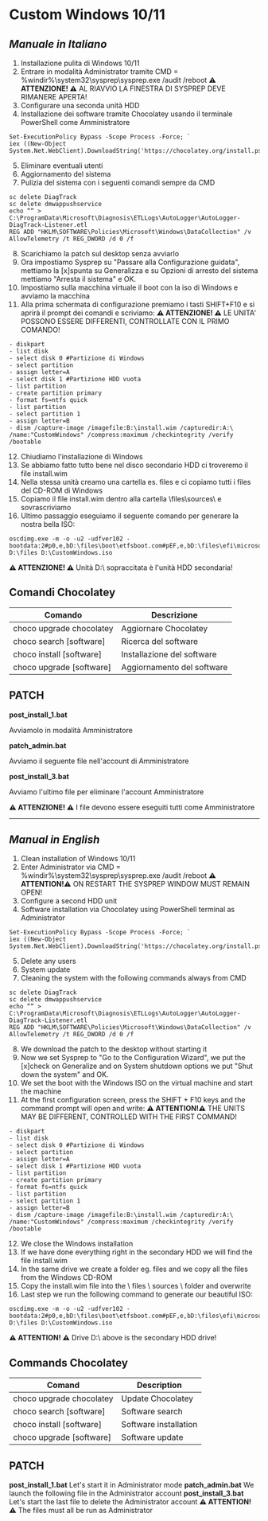 ﻿# Custom Windows 10/11

## _Manuale in Italiano_

1. Installazione pulita di Windows 10/11
2. Entrare in modalità Administrator tramite CMD = %windir%\system32\sysprep\sysprep.exe /audit /reboot
**⚠ ATTENZIONE! ⚠** AL RIAVVIO LA FINESTRA DI SYSPREP DEVE RIMANERE APERTA!
3. Configurare una seconda unità HDD 
4. Installazione dei software tramite Chocolatey usando il terminale PowerShell come Amministratore
```
Set-ExecutionPolicy Bypass -Scope Process -Force; `
iex ((New-Object System.Net.WebClient).DownloadString('https://chocolatey.org/install.ps1'))
```
5. Eliminare eventuali utenti
6. Aggiornamento del sistema
7. Pulizia del sistema con i seguenti comandi sempre da CMD
```
sc delete DiagTrack
sc delete dmwappushservice
echo ““ > C:\ProgramData\Microsoft\Diagnosis\ETLLogs\AutoLogger\AutoLogger-DiagTrack-Listener.etl
REG ADD "HKLM\SOFTWARE\Policies\Microsoft\Windows\DataCollection" /v AllowTelemetry /t REG_DWORD /d 0 /f
```
8. Scarichiamo la patch sul desktop senza avviarlo
9. Ora impostiamo Sysprep su "Passare alla Configurazione guidata", mettiamo la [x]spunta su Generalizza e su Opzioni di arresto del sistema mettiamo "Arresta il sistema" e OK.
10. Impostiamo sulla macchina virtuale il boot con la iso di Windows e avviamo la macchina
11. Alla prima schermata di configurazione premiamo i tasti SHIFT+F10 e si aprirà il prompt dei comandi e scriviamo:
**⚠ ATTENZIONE! ⚠** LE UNITA' POSSONO ESSERE DIFFERENTI, CONTROLLATE CON IL PRIMO COMANDO!
```
- diskpart
- list disk
- select disk 0 #Partizione di Windows
- select partition
- assign letter=A
- select disk 1 #Partizione HDD vuota
- list partition
- create partition primary
- format fs=ntfs quick
- list partition
- select partition 1
- assign letter=B
- dism /capture-image /imagefile:B:\install.wim /capturedir:A:\ /name:"CustomWindows" /compress:maximum /checkintegrity /verify /bootable
```
12. Chiudiamo l'installazione di Windows
13. Se abbiamo fatto tutto bene nel disco secondario HDD ci troveremo il file install.wim
14. Nella stessa unità creamo una cartella es. files e ci copiamo tutti i files del CD-ROM di Windows
15. Copiamo il file install.wim dentro alla cartella \files\sources\ e sovrascriviamo
16. Ultimo passaggio eseguiamo il seguente comando per generare la nostra bella ISO:
```
oscdimg.exe -m -o -u2 -udfver102 -bootdata:2#p0,e,bD:\files\boot\etfsboot.com#pEF,e,bD:\files\efi\microsoft\boot\efisys.bin D:\files D:\CustomWindows.iso
```
**⚠ ATTENZIONE! ⚠** Unità D:\ sopraccitata è l'unità HDD secondaria!

## Comandi Chocolatey
| Comando | Descrizione |
| ------ | ------ |
| choco upgrade chocolatey | Aggiornare Chocolatey |
| choco search [software] | Ricerca del software |
| choco install [software] | Installazione del software |
| choco upgrade [software] | Aggiornamento del software |


## PATCH
**post_install_1.bat**

Avviamolo in modalità Amministratore

**patch_admin.bat**

Avviamo il seguente file nell'account di Amministratore

**post_install_3.bat**

Avviamo l'ultimo file per eliminare l'account Amministratore

**⚠ ATTENZIONE! ⚠** I file  devono essere eseguiti tutti come Amministratore

---

## _Manual in English_

1. Clean installation of Windows 10/11
2. Enter Administrator via CMD = %windir%\system32\sysprep\sysprep.exe /audit /reboot
**⚠ ATTENTION!⚠** ON RESTART THE SYSPREP WINDOW MUST REMAIN OPEN!
3. Configure a second HDD unit
4. Software installation via Chocolatey using PowerShell terminal as Administrator
```
Set-ExecutionPolicy Bypass -Scope Process -Force; `
iex ((New-Object System.Net.WebClient).DownloadString('https://chocolatey.org/install.ps1'))
```
5. Delete any users
6. System update
7. Cleaning the system with the following commands always from CMD
```
sc delete DiagTrack
sc delete dmwappushservice
echo ““ > C:\ProgramData\Microsoft\Diagnosis\ETLLogs\AutoLogger\AutoLogger-DiagTrack-Listener.etl
REG ADD "HKLM\SOFTWARE\Policies\Microsoft\Windows\DataCollection" /v AllowTelemetry /t REG_DWORD /d 0 /f
```
8. We download the patch to the desktop without starting it
9. Now we set Sysprep to "Go to the Configuration Wizard", we put the [x]check on Generalize and on System shutdown options we put "Shut down the system" and OK.
10. We set the boot with the Windows ISO on the virtual machine and start the machine
11. At the first configuration screen, press the SHIFT + F10 keys and the command prompt will open and write:
  **⚠ ATTENTION!⚠** THE UNITS MAY BE DIFFERENT, CONTROLLED WITH THE FIRST COMMAND!
```
- diskpart
- list disk
- select disk 0 #Partizione di Windows
- select partition
- assign letter=A
- select disk 1 #Partizione HDD vuota
- list partition
- create partition primary
- format fs=ntfs quick
- list partition
- select partition 1
- assign letter=B
- dism /capture-image /imagefile:B:\install.wim /capturedir:A:\ /name:"CustomWindows" /compress:maximum /checkintegrity /verify /bootable
```
12. We close the Windows installation
13. If we have done everything right in the secondary HDD we will find the file install.wim
14. In the same drive we create a folder eg. files and we copy all the files from the Windows CD-ROM
15. Copy the install.wim file into the \ files \ sources \ folder and overwrite
16. Last step we run the following command to generate our beautiful ISO:
```
oscdimg.exe -m -o -u2 -udfver102 -bootdata:2#p0,e,bD:\files\boot\etfsboot.com#pEF,e,bD:\files\efi\microsoft\boot\efisys.bin D:\files D:\CustomWindows.iso
```
**⚠ ATTENTION! ⚠** Drive D:\ above is the secondary HDD drive!

## Commands Chocolatey
| Comand | Description |
| ------ | ------ |
| choco upgrade chocolatey | Update Chocolatey |
| choco search [software] | Software search |
| choco install [software] | Software installation |
| choco upgrade [software] | Software update |


## PATCH
**post_install_1.bat**
Let's start it in Administrator mode
**patch_admin.bat**
We launch the following file in the Administrator account
**post_install_3.bat**
Let's start the last file to delete the Administrator account
**⚠ ATTENTION! ⚠** The files must all be run as Administrator


